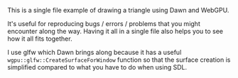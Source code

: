 This is a single file example of drawing a triangle using Dawn and WebGPU.

It's useful for reproducing bugs / errors / problems that you might encounter along the way. Having it all in a single file also helps you to see how it all fits together.

I use glfw which Dawn brings along because it has a useful `wgpu::glfw::CreateSurfaceForWindow` function so that the surface creation is simplified compared to what you have to do when using SDL.
